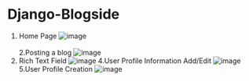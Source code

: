 
 # Django-Blogside
1. Home Page
![image](https://user-images.githubusercontent.com/54597147/171726939-60c0cd00-6635-4488-994c-bbbacaa8716c.png)
<br><br>
2.Posting a blog
![image](https://user-images.githubusercontent.com/54597147/171727092-77ade07c-f74f-4fbd-90f5-e0d42768c2b3.png)
3. Rich Text Field
![image](https://user-images.githubusercontent.com/54597147/171727179-ee17e963-d77c-4a8a-9429-4dfe89d0136e.png)
4.User Profile Information Add/Edit
![image](https://user-images.githubusercontent.com/54597147/171727610-2d9f2d8f-ea7c-40f6-bccd-1206ce30dc64.png)
5.User Profile Creation
![image](https://user-images.githubusercontent.com/54597147/171727873-830adf85-ef2e-42d3-9bba-5e4809a902fc.png)

